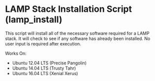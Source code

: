 # LAMP Stack Installation Script (lamp_install)

This script will install all of the necessary software required for a LAMP stack. It will check to see if any software has already been installed. No user input is required after execution.

Works On:
* Ubuntu 12.04 LTS (Precise Pangolin)
* Ubuntu 14.04 LTS (Trusty Tahr)
* Ubuntu 16.04 LTS (Xenial Xerus)
